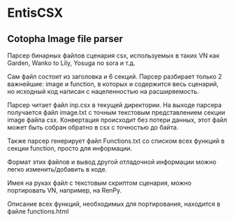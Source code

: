 # EntisCSX
## Cotopha Image file parser

Парсер бинарных файлов сценария csx, используемых в таких VN как Garden, Wanko to Lily, Yosuga no sora и т.д.

Сам файл состоит из заголовка и 6 секций. Парсер разбирает только 2 важнейшие: image и function, в которых и содержится весь сценарий, но исходный код написан с нацеленностью на расширяемость.

Парсер читает файл inp.csx в текущей директории. На выходе парсера получается файл image.txt с точным текстовым представлением секции image файла csx. Конвертация происходит без потери данных, этот файл может быть собран обратно в csx с точностью до байта.

Также парсер генерирует файл Functions.txt со списком всех функций в секции function, просто для информации.

Формат этих файлов и вывод другой отладочной информации можно легко изменить/добавить в коде.

Имея на руках файл с текстовым скриптом сценария, можно портировать VN, например, на RenPy.

Описание всех функций, необходимых для портирования, находится в файле functions.html
